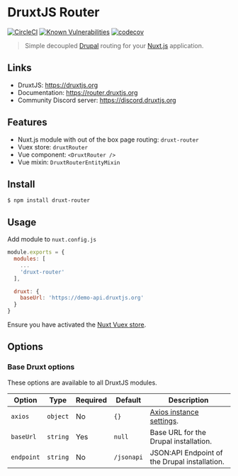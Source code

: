 # DruxtJS Router

[![CircleCI](https://circleci.com/gh/druxt/druxt-router.svg?style=svg)](https://circleci.com/gh/druxt/druxt-router)
[![Known Vulnerabilities](https://snyk.io//test/github/druxt/druxt-router/badge.svg?targetFile=package.json)](https://snyk.io//test/github/druxt/druxt-router?targetFile=package.json)
[![codecov](https://codecov.io/gh/druxt/druxt-router/branch/develop/graph/badge.svg)](https://codecov.io/gh/druxt/druxt-router)

> Simple decoupled [Drupal](https://drupal.org) routing for your [Nuxt.js](https://nuxtjs.org) application.

## Links

- DruxtJS: https://druxtjs.org
- Documentation: https://router.druxtjs.org
- Community Discord server: https://discord.druxtjs.org

## Features

- Nuxt.js module with out of the box page routing: `druxt-router`
- Vuex store: `druxtRouter`
- Vue component: `<DruxtRouter />`
- Vue mixin: `DruxtRouterEntityMixin`

## Install

`$ npm install druxt-router`

## Usage

Add module to `nuxt.config.js`

```js
module.exports = {
  modules: [
    ...
    'druxt-router'
  ],

  druxt: {
    baseUrl: 'https://demo-api.druxtjs.org'
  }
}
```

Ensure you have activated the [Nuxt Vuex store](https://nuxtjs.org/guide/vuex-store/).

## Options

### Base Druxt options

These options are available to all DruxtJS modules.

| Option | Type | Required | Default | Description |
| --- | --- | --- | --- | --- |
| `axios` | `object` | No | `{}` | [Axios instance settings](https://github.com/axios/axios#axioscreateconfig). |
| `baseUrl` | `string` | Yes | `null` | Base URL for the Drupal installation. |
| `endpoint` | `string` | No | `/jsonapi` | JSON:API Endpoint of the Drupal installation. |
